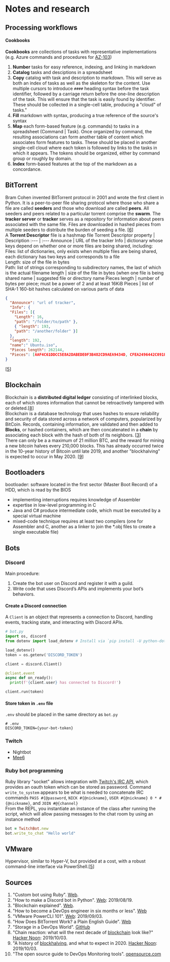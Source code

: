 # Notes and research
## Processing workflows
#### Cookbooks
**Cookbooks** are collections of tasks with representative implementations (e.g. Azure commands and procedures for [AZ-103](az-103.md))
1. **Number** tasks for easy reference, indexing, and linking in markdown
2. **Catalog** tasks and desciptions in a spreadsheet
3. **Copy** catalog with task and description to markdown. This will serve as both an index of tasks as well as the skeleton for the content. Use multiple cursors to introduce `####` heading syntax before the task identifier, followed by a carriage return before the one-line description of the task. This will ensure that the task is easily found by identifier. These should be collected in a single-cell table, producing a "cloud" of tasks."
4. **Fill** markdown with syntax, producing a true reference of the source's syntax
5. **Map** each form-based feature (e.g. commands) to tasks in a spreadsheet (Command | Task). Once organized by command, the resulting associations can form another table of content which associates form features to tasks. These should be placed in another single-cell cloud where each token is followed by links to the tasks in which it appears. The tokens should be organized, either by command group or roughly by domain.
6. **Index** form-based features at the top of the markdown as a concordance.
## BitTorrent
Bram Cohen invented BitTorrent protocol in 2001 and wrote the first client in Python. It is a peer-to-peer file sharing protocol where those who share a file are called **seeders** and those who download are called **peers**. All seeders and peers related to a particular torrent comprise the **swarm**. The **tracker server** or **tracker** serves as a repository for information about peers associated with the same file. Files are downloaded in hashed pieces from multiple seeders to distribute the burden of seeding a file. [[6](#sources)]\
A **Torrent Descriptor** file is a hashmap file
Torrent Descriptor property | Description
:---                        | :---
Announce                    | URL of the tracker
Info                        | dictionary whose keys depend on whether one or more files are being shared, including:<br/>Files: list of dictionaries, only exists when multiple files are being shared, each dictionary has two keys and corresponds to a file<br/>Length: size of the file in bytes<br/>Path: list of strings corresponding to subdirectory names, the last of which is the actual filename
length                      | size of the file in bytes (when one file is being shared
name                        | suggested file or directory name
Pieces length               | number of bytes per piece; must be a power of 2 and at least 16KiB
Pieces                      | list of SHA-1 160-bit hashes calculated on various parts of data

```json
{
  "Announce": "url of tracker",
  "Info": {
  "Files": [{ 
    "Length": 16, 
    "path": "/folder/to/path" }, 
    { "length": 193, 
    "path": "/another/folder" }] 
  },
  "length": 192, 
  "name":" Ubuntu.iso", 
  "Pieces length": 262144, 
  "Pieces": [AAF4C61DDCC5E8A2DABEDE0F3B482CD9AEA9434D, CFEA2496442C091FDDD1BA215D62A69EC34E94D0]
}
```

[[5](#sources)]
## Blockchain
Blockchain is a **distributed digital ledger** consisting of interlinked blocks, each of which stores information that cannot be retroactively tampered with or deleted.[[8](#sources)]\
Blockchain is a database technology that uses hashes to ensure reliability and security of data stored across a network of computers, popularized by BitCoin. Records, containing information, are validated and then added to **Blocks**, or hashed containers, which are then concatenated in a **chain** by associating each block with the hash of both of its neighbors. [[3](#sources)]\
There can only be a a maximum of 21 million BTC, and the reward for mining a new bitcoin halves every 210,000 blocks. This has already occurred twice in the 10-year history of Bitcoin until late 2019, and another "blockhalving" is expected to occur in May 2020. [[9](#sources)]
## Bootloaders
bootloader: software located in the first sector (Master Boot Record) of a HDD, which is read by the BIOS
- implementing interruptions requires knowledge of Assembler
- expertise in low-level programming in C
- Java and C# produce intermediate code, which must be executed by a special virtual machine
- mixed-code technique requires at least two compilers (one for Assembler and C, another as a linker to join the *.obj files to create a single executable file)
## Bots
### Discord
Main procedure:
  1. Create the bot user on Discord and register it with a guild.
  2. Write code that uses Discord’s APIs and implements your bot’s behaviors.
#### Create a Discord connection
A `Client` is an object that represents a connection to Discord, handling events, tracking state, and interacting with Discord APIs.
```py
# bot.py
import os, discord
from dotenv import load_dotenv # Install via `pip install -U python-dotenv`

load_dotenv()
token = os.getenv('DISCORD_TOKEN')

client = discord.Client()

@client.event
async def on_ready():
  print(f'{client.user} has connected to Discord!')

client.run(token)
```
#### Store token in `.env` file
`.env` should be placed in the same directory as `bot.py`
```
# .env
DISCORD_TOKEN={your-bot-token}
``` 
### Twitch
- Nightbot
- [Mee6](https://mee6.xyz/)
### Ruby bot programming
Ruby library "socket" allows integration with [Twitch's IRC API](https://twitchapps.com/tmi), which provides an oauth token which can be stored as password. Command `write_to_system` appears to be  what is needed to concatenate IRC commands `PASS #{@password`, `NICK #{@nickname}`, `USER #{@nickname} 0 * #{@nickname}`, and `JOIN #@{channel}`\
From the REPL, you instantiate an instance of the class after running the script, which will allow passing messages to the chat room by using an instance method
```rb
bot = TwitchBot.new
bot.write_to_chat "Hello world"
```
## VMware
Hypervisor, similar to Hyper-V, but provided at a cost, with a robust command-line interface via PowerShell.[[5](#sources)]
## Sources
1. "Custom bot using Ruby". [Web](https://www.youtube.com/watch?v=rVVhkX1uTRQ).
2. "How to make a Discord bot in Python". [Web](https://realpython.com/how-to-make-a-discord-bot-python/): 2019/08/19.
3. "Blockchain explained". [Web](https://graphics.reuters.com/TECHNOLOGY-BLOCKCHAIN/010070P11GN/index.html?source=post_page---------------------------).
4. "How to become a DevOps engineer in six months or less". [Web](https://medium.com/@devfire/how-to-become-a-devops-engineer-in-six-months-or-less-366097df7737)
5. "VMware PowerCLI 101". [Web](https://www.brianbunke.com/blog/2019/09/03/powercli-101/): 2019/09/03.
6. "How Does BitTorrent Work? a Plain English Guide". [Web](https://app.getpocket.com/read/2717933967)
7. "Storage in a DevOps World". [GitHub](sources/README.md/#new-stack-makers)
8. "Chain reaction: what will the next decade of [blockchain](#blockchain) look like?" [Hacker Noon](https://hackernoon.com/chain-reaction-what-will-the-next-decade-of-blockchain-look-like-fl2fd32r8?source=rss): 2019/10/03.
9. "A history of [blockhalving](#blockchain), and what to expect in 2020. [Hacker Noon](https://hackernoon.com/a-history-of-blockhalving-and-what-to-expect-in-2020-1s3q30cn?source=rss): 2019/10/03.
10. "The open source guide to DevOps Monitoring tools". [opensource.com](https://opensource.com/downloads/devops-monitoring-guide)